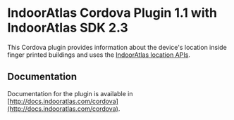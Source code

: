 # IndoorAtlas Cordova Plugin 1.1 with IndoorAtlas SDK 2.3

This Cordova plugin provides information about the device's location inside finger printed buildings and uses the [IndoorAtlas location APIs](http://docs.indooratlas.com/cordova/api-documentation).

## Documentation
Documentation for the plugin is available in [http://docs.indooratlas.com/cordova](http://docs.indooratlas.com/cordova).
